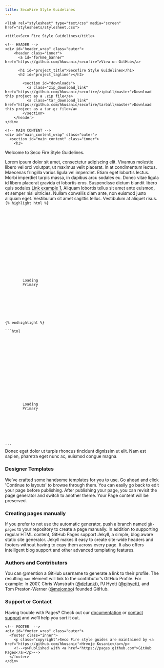 ```yaml
---
title: SecoFire Style Guidelines
---
```

<!DOCTYPE html>
<html>

  <head>
	<meta charset='utf-8'>
	<meta http-equiv="X-UA-Compatible" content="chrome=1">
	<meta name="description" content="Secofire : ">

	<link rel="stylesheet" type="text/css" media="screen" href="stylesheets/stylesheet.css">

	<title>Seco Fire Style Guidelines</title>
  </head>

  <body>

	<!-- HEADER -->
	<div id="header_wrap" class="outer">
		<header class="inner">
		  <a id="forkme_banner" href="https://github.com/hkusanic/secofire">View on GitHub</a>

		  <h1 id="project_title">Secofire Style Guidelines</h1>
		  <h2 id="project_tagline"></h2>

			<section id="downloads">
			  <a class="zip_download_link" href="https://github.com/hkusanic/secofire/zipball/master">Download this project as a .zip file</a>
			  <a class="tar_download_link" href="https://github.com/hkusanic/secofire/tarball/master">Download this project as a tar.gz file</a>
			</section>
		</header>
	</div>

	<!-- MAIN CONTENT -->
	<div id="main_content_wrap" class="outer">
	  <section id="main_content" class="inner">
		<h3>
<a id="welcome-to-github-pages" class="anchor" href="#welcome-to-github-pages" aria-hidden="true"><span aria-hidden="true" class="octicon octicon-link"></span></a>Welcome to Seco Fire Style Guidelines.</h3>

<p>Lorem ipsum dolor sit amet, consectetur adipiscing elit. Vivamus molestie libero vel orci volutpat, ut maximus velit placerat. In at condimentum lectus. Maecenas fringilla varius ligula vel imperdiet. Etiam eget lobortis lectus. Morbi imperdiet turpis massa, in dapibus arcu sodales eu. Donec vitae ligula id libero placerat gravida et lobortis eros. Suspendisse dictum blandit libero quis sodales.<a href="https://guides.github.com/features/mastering-markdown/">Link example 1</a>, Aliquam lobortis tellus sit amet ante euismod, et semper nisi ultricies. Nullam convallis diam ante, non euismod justo aliquam eget. Vestibulum sit amet sagittis tellus. Vestibulum at aliquet risus.
<code>
{% highlight html %}
  <!DOCTYPE html>
  <html
	lang="en"
	ng-app="seco.fire.web" ng-strict-di>
	<head>
	  <meta http-equiv="X-UA-Compatible" content="IE=Edge" />
	  <meta charset="UTF-8">
	  <meta name="viewport" content="initial-scale=1, maximum-scale=1, user-scalable=no" />
	  <title>The App</title>
	  <script src="https://ajax.aspnetcdn.com/ajax/4.0/1/MicrosoftAjax.js" type="text/javascript"></script>
	  <script src="lib/system.js"></script>
	  <script src="config.js"></script>
	  <script>
		System.import('app/app');
	  </script>
	</head>
	<body layout="column" flex>
	  <div id="chrome_ctrl_placeholder"></div>
	  <seco-fire-app layout="column" flex>
		Loading
		<md-button class="md-raised md-primary">Primary</md-button>
		<md-progress-circular class="md-warn md-hue-3" md-mode="indeterminate" md-diameter="70"></md-progress-circular>
	  </seco-fire-app>
	  <!-- we need a form tag on the page, so that ASP.NET functionalities like ScriptManager work -->
	  <form id="form1" runat="server"></form>
	</body>
  </html>
{% endhighlight %}
</code>

<code>
```html
  <!DOCTYPE html>
  <html
	lang="en"
	ng-app="seco.fire.web" ng-strict-di>
	<head>
	  <meta http-equiv="X-UA-Compatible" content="IE=Edge" />
	  <meta charset="UTF-8">
	  <meta name="viewport" content="initial-scale=1, maximum-scale=1, user-scalable=no" />
	  <title>The App</title>
	  <script src="https://ajax.aspnetcdn.com/ajax/4.0/1/MicrosoftAjax.js" type="text/javascript"></script>
	  <script src="lib/system.js"></script>
	  <script src="config.js"></script>
	  <script>
		System.import('app/app');
	  </script>
	</head>
	<body layout="column" flex>
	  <div id="chrome_ctrl_placeholder"></div>
	  <seco-fire-app layout="column" flex>
		Loading
		<md-button class="md-raised md-primary">Primary</md-button>
		<md-progress-circular class="md-warn md-hue-3" md-mode="indeterminate" md-diameter="70"></md-progress-circular>
	  </seco-fire-app>
	  <!-- we need a form tag on the page, so that ASP.NET functionalities like ScriptManager work -->
	  <form id="form1" runat="server"></form>
	</body>
  </html>
```
</code>
Donec eget dolor ut turpis rhoncus tincidunt dignissim ut elit. Nam est sapien, pharetra eget nunc ac, euismod congue magna.</p>
<h3>
<a id="designer-templates" class="anchor" href="#designer-templates" aria-hidden="true"><span aria-hidden="true" class="octicon octicon-link"></span></a>Designer Templates</h3>

<p>We’ve crafted some handsome templates for you to use. Go ahead and click 'Continue to layouts' to browse through them. You can easily go back to edit your page before publishing. After publishing your page, you can revisit the page generator and switch to another theme. Your Page content will be preserved.</p>

<h3>
<a id="creating-pages-manually" class="anchor" href="#creating-pages-manually" aria-hidden="true"><span aria-hidden="true" class="octicon octicon-link"></span></a>Creating pages manually</h3>

<p>If you prefer to not use the automatic generator, push a branch named <code>gh-pages</code> to your repository to create a page manually. In addition to supporting regular HTML content, GitHub Pages support Jekyll, a simple, blog aware static site generator. Jekyll makes it easy to create site-wide headers and footers without having to copy them across every page. It also offers intelligent blog support and other advanced templating features.</p>

<h3>
<a id="authors-and-contributors" class="anchor" href="#authors-and-contributors" aria-hidden="true"><span aria-hidden="true" class="octicon octicon-link"></span></a>Authors and Contributors</h3>

<p>You can @mention a GitHub username to generate a link to their profile. The resulting <code>&lt;a&gt;</code> element will link to the contributor’s GitHub Profile. For example: In 2007, Chris Wanstrath (<a href="https://github.com/defunkt" class="user-mention">@defunkt</a>), PJ Hyett (<a href="https://github.com/pjhyett" class="user-mention">@pjhyett</a>), and Tom Preston-Werner (<a href="https://github.com/mojombo" class="user-mention">@mojombo</a>) founded GitHub.</p>

<h3>
<a id="support-or-contact" class="anchor" href="#support-or-contact" aria-hidden="true"><span aria-hidden="true" class="octicon octicon-link"></span></a>Support or Contact</h3>

<p>Having trouble with Pages? Check out our <a href="https://help.github.com/pages">documentation</a> or <a href="https://github.com/contact">contact support</a> and we’ll help you sort it out.</p>
	  </section>
	</div>

	<!-- FOOTER  -->
	<div id="footer_wrap" class="outer">
	  <footer class="inner">
		<p class="copyright">Seco Fire style guides are maintained by <a href="https://github.com/hkusanic">Hrvoje Kusanic</a></p>
		<!--<p>Published with <a href="https://pages.github.com">GitHub Pages</a></p>-->
	  </footer>
	</div>

	

  </body>
</html>

